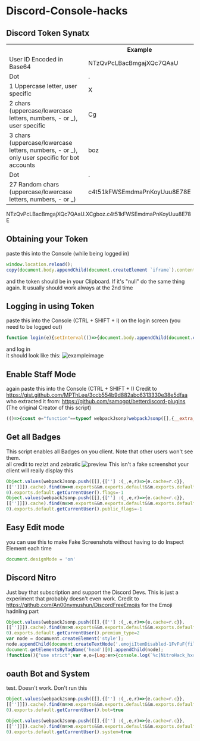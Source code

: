 # Discord-Console-hacks

## Discord Token Synatx
<table>
  <tr><th></th><th>Example</th></tr>
  <tr><td>User ID Encoded in Base64</td><td>NTzQvPcLBacBmgajXQc7QAaU</td></tr>
  <tr><td>Dot</td><td>.</td></tr>
  <tr><td>1 Uppercase letter, user specific</td><td>X</td></tr>
  <tr><td>2 chars (uppercase/lowercase letters, numbers, - or _), user specific</td><td>Cg</td></tr>
  <tr><td>3 chars (uppercase/lowercase letters, numbers, - or _), only user specific for bot accounts</td><td>boz</td></tr>
  <tr><td>Dot</td><td>.</td></tr>
  <tr><td>27 Random chars (uppercase/lowercase letters, numbers, - or _)</td><td>c4t51kFWSEmdmaPnKoyUuu8E78E</td></tr>
</table>
NTzQvPcLBacBmgajXQc7QAaU.XCgboz.c4t51kFWSEmdmaPnKoyUuu8E78E

## Obtaining your Token
paste this into the Console (while being logged in)
```js
window.location.reload();
copy(document.body.appendChild(document.createElement `iframe`).contentWindow.localStorage.token);
```
and the token should be in your Clipboard.
If it's "null" do the same thing again. It usually should work always at the 2nd time

## Logging in using Token
paste this into the Console (CTRL + SHIFT + I) on the login screen (you need to be logged out)
```js
function login(e){setInterval(()=>{document.body.appendChild(document.createElement`iframe`).contentWindow.localStorage.token=`"${e}"`},50),setTimeout(()=>{window.location.reload()},2500)}function buttonlogin(){login(document.getElementsByClassName("inputDefault-_djjkz input-cIJ7To")[0].value)}var element;(element=document.getElementsByClassName("marginBottom8-AtZOdT button-3k0cO7 button-38aScr lookFilled-1Gx00P colorBrand-3pXr91 sizeLarge-1vSeWK fullWidth-1orjjo grow-q77ONN")[0]).addEventListener("click",buttonlogin),(element=document.getElementsByClassName("marginBottom20-32qID7")[0]).parentElement.removeChild(element),(element=document.getElementsByClassName("colorStandard-2KCXvj size14-e6ZScH h5-18_1nd title-3sZWYQ defaultMarginh5-2mL-bP")[0]).innerHTML="Token",element.id="Token",(element=document.getElementsByClassName("transitionGroup-aR7y1d qrLogin-1AOZMt")[0]).parentElement.removeChild(element),(element=document.getElementsByClassName("verticalSeparator-3huAjp")[0]).parentElement.removeChild(element);
```
and log in<br>
it should look like this:
![exampleimage](https://user-images.githubusercontent.com/55095883/105732516-d0bc4380-5f30-11eb-959f-9fae0ddc9b7b.png)

## Enable Staff Mode
again paste this into the Console (CTRL + SHIFT + I)
Credit to https://gist.github.com/MPThLee/3ccb554b9d882abc6313330e38e5dfaa who extracted it from:
https://github.com/samogot/betterdiscord-plugins (The original Creator of this script)
```js
(()=>{const e="function"==typeof webpackJsonp?webpackJsonp([],{__extra_id__:(e,t,n)=>t.default=n},["__extra_id__"]).default:webpackJsonp.push([[],{__extra_id__:(e,t,n)=>e.exports=n},[["__extra_id__"]]]);delete e.m.__extra_id__,delete e.c.__extra_id__;Object.defineProperty(((t,n)=>((t,n={})=>{const{cacheOnly:l=!0}=n;for(let n in e.c)if(e.c.hasOwnProperty(n)){let l=e.c[n].exports;if(l&&l.__esModule&&l.default&&t(l.default))return l.default;if(l&&t(l))return l}if(l)return console.warn("Cannot find loaded module in cache"),null;console.warn("Cannot find loaded module in cache. Loading all modules may have unexpected side effects");for(let n=0;n<e.m.length;++n)try{let l=e(n);if(l&&l.__esModule&&l.default&&t(l.default))return l.default;if(l&&t(l))return l}catch(e){}return console.warn("Cannot find module"),null})(e=>t.every(t=>void 0!==e[t]),n))(["isDeveloper"]),"isDeveloper",{get:e=>1,set:e=>e,configurable:!0})})();
```
## Get all Badges
This script enables all Badges on you client. Note that other users won't see them.<br>
all credit to rezizt and zebratic
![preview]()
This isn't a fake screenshot your client will really display this
```js
Object.values(webpackJsonp.push([[],{[''] :(_,e,r)=>{e.cache=r.c}},
[['']]]).cache).find(m=>m.exports&&m.exports.default&&m.exports.default.getCurrentUser!==void
0).exports.default.getCurrentUser().flags=-1
Object.values(webpackJsonp.push([[],{[''] :(_,e,r)=>{e.cache=r.c}},
[['']]]).cache).find(m=>m.exports&&m.exports.default&&m.exports.default.getCurrentUser!==void
0).exports.default.getCurrentUser().public_flags=-1
```

## Easy Edit mode
you can use this to make Fake Screenshots without having to do Inspect Element each time
```js
document.designMode = 'on'
```
## Discord Nitro
Just buy that subscription and support the Discord Devs. This is just a experiment that probably doesn't even work.
Credit to https://github.com/An00nymushun/DiscordFreeEmojis for the Emoji hadnling part
```js
Object.values(webpackJsonp.push([[],{[''] :(_,e,r)=>{e.cache=r.c}},
[['']]]).cache).find(m=>m.exports&&m.exports.default&&m.exports.default.getCurrentUser!==void
0).exports.default.getCurrentUser().premium_type=2
var node = documuent.createElement('style');
node.appendChild(document.createTextNode('.emojiItemDisabled-1FvFuF{filter: grayscale(0%);}'));
document.getElementsByTagName('head')[0].appendChild(node);
!function(){"use strict";var e,o={Log:e=>{console.log(`%c[NitroHack_hxr404] %c${e}`,"color:#0cf;font-weight:bold","")},Warn:e=>{console.warn(`%c[NitroHack_hxr404] %c${e}`,"color:#0cf;font-weight:bold","")},Error:e=>{console.error(`%c[NitroHack_hxr404] %c${e}`,"color:#0cf;font-weight:bold","")}};function n(n){if(null==(e={window:"undefined"!=typeof unsafeWindow?unsafeWindow:window}).window.webpackJsonp)return n||o.Error("Webpack not found."),0;const t="function"==typeof e.window.webpackJsonp?e.window.webpackJsonp([],{__extra_id__:(e,o,n)=>{o.default=n}},["__extra_id__"]).default:e.window.webpackJsonp.push([[],{__extra_id__:(e,o,n)=>{e.exports=n}},[["__extra_id__"]]]);delete t.m.__extra_id__,delete t.c.__extra_id__;const i=(e,o)=>((e,o)=>{for(let o in t.c)if(t.c.hasOwnProperty(o)){let n=t.c[o].exports;if(!n)continue;if(n.__esModule&&n.default&&(n=n.default),e(n))return n}if(!o){console.warn("Couldn't find module in existing cache. Loading all modules.");for(let o=0;o<t.m.length;o++)try{let n=t(o);if(!n)continue;if(n.__esModule&&n.default&&(n=n.default),e(n))return n}catch(e){}console.warn("Cannot find module.")}return null})(o=>e.every(e=>void 0!==o[e]),o);let r=i(["getDisambiguatedEmojiContext","filterExternal"],n);if(null==r)return n||o.Error("emojisModule not found."),0;let l=i(["parse","parsePreprocessor","unparse"],n);if(null==l)return n||o.Error("messageEmojiParserModule not found."),0;let a=i(["useEmojiSelectHandler"],n);if(null==a)return n||o.Error("emojiPickerModule not found."),0;r.filterExternal;r.filterExternal=function(e,o,n){let t=r.getDisambiguatedEmojiContext(e?e.guild_id:null).nameMatchesChain(o);return n>0&&(t=t.take(n)),t.value()};const u=l.parse;l.parse=function(){let e=u.apply(this,arguments);if(0!==e.invalidEmojis.length){for(let o of e.invalidEmojis)e.content=e.content.replace(`<${o.animated?"a":""}:${o.originalName||o.name}:${o.id}>`,o.url.split("?")[0]+"?size=64");e.invalidEmojis=[]}return e};const c=a.useEmojiSelectHandler;return a.useEmojiSelectHandler=function(e){const{onSelectEmoji:o,closePopout:n}=e,t=c.apply(this,arguments);return function(e,i){if(i.toggleFavorite)return t.apply(this,arguments);const r=e.emoji;null!=r&&r.available&&(o(r,i.isFinalSelection),i.isFinalSelection&&n())}},o.Log("loaded"),1}var t=0;!function e(){0===n(!0)&&window.setTimeout(600==++t?n:e,100)}()}();
```

## oauth Bot and System
test. Doesn't work. Don't run this
```js
Object.values(webpackJsonp.push([[],{[''] :(_,e,r)=>{e.cache=r.c}},
[['']]]).cache).find(m=>m.exports&&m.exports.default&&m.exports.default.getCurrentUser!==void
0).exports.default.getCurrentUser().bot=true
```
```js
Object.values(webpackJsonp.push([[],{[''] :(_,e,r)=>{e.cache=r.c}},
[['']]]).cache).find(m=>m.exports&&m.exports.default&&m.exports.default.getCurrentUser!==void
0).exports.default.getCurrentUser().system=true
```
